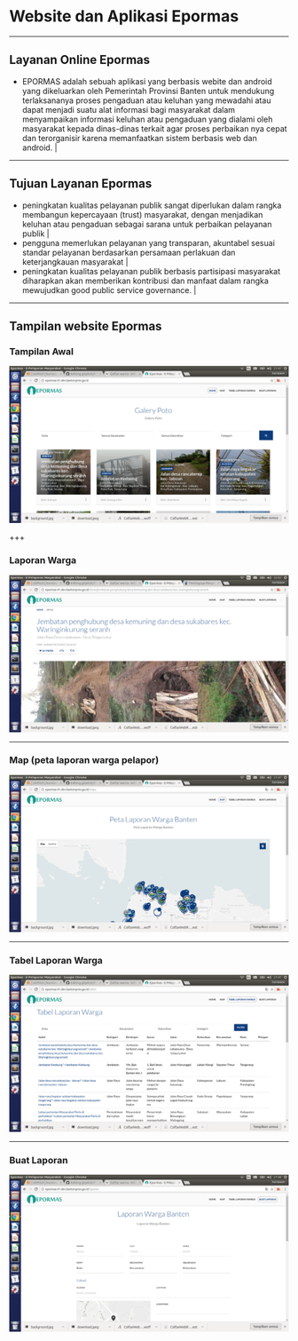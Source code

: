 # Website dan Aplikasi Epormas

---

## Layanan Online Epormas
- EPORMAS adalah sebuah aplikasi yang berbasis webite dan android yang dikeluarkan oleh Pemerintah Provinsi Banten untuk mendukung terlaksananya proses pengaduan atau keluhan yang mewadahi atau dapat menjadi suatu alat informasi bagi masyarakat dalam menyampaikan informasi keluhan atau pengaduan yang dialami oleh masyarakat kepada dinas-dinas terkait agar proses perbaikan nya cepat dan terorganisir karena memanfaatkan sistem berbasis web dan android. |

---

## Tujuan Layanan Epormas
- peningkatan kualitas pelayanan publik sangat diperlukan dalam rangka membangun kepercayaan (trust) masyarakat, dengan menjadikan keluhan atau pengaduan sebagai sarana untuk perbaikan pelayanan publik |
- pengguna memerlukan pelayanan yang transparan, akuntabel sesuai standar pelayanan berdasarkan persamaan perlakuan dan keterjangkauan masyarakat |
- peningkatan kualitas pelayanan publik berbasis partisipasi masyarakat diharapkan akan memberikan kontribusi dan manfaat dalam rangka mewujudkan good public service governance. |

--- 
## Tampilan website Epormas
### Tampilan Awal
![tampilan awal](/assets/image/tampilan-awal.png)

+++

### Laporan Warga
![contoh laporan](/assets/image/contoh-laporan.png)

---

### Map (peta laporan warga pelapor)
![tampilan map](assets/image/map-laporan-warga.png)

---

### Tabel Laporan Warga
![tabel laporan](assets/image/tabel-laporan-warga.png)

---

### Buat Laporan
![buat laporan](assets/image/buat-laporan.png)
